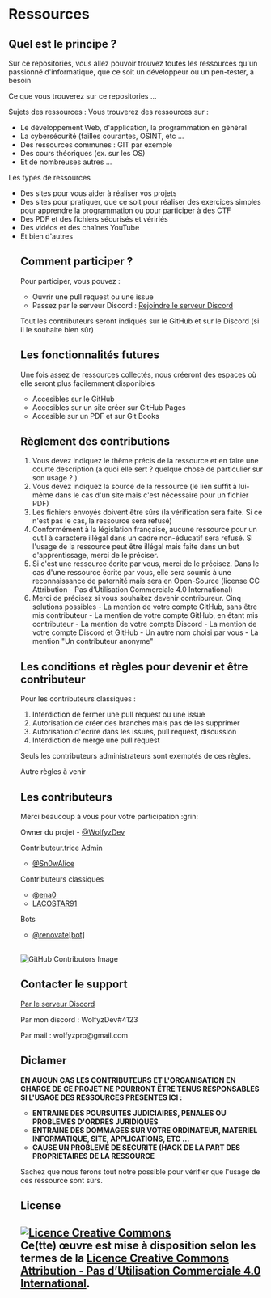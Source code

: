 # Ressources

<h2> Quel est le principe ? </h2>
<p> Sur ce repositories, vous allez pouvoir trouvez toutes les ressources qu'un passionné d'informatique, que ce soit un développeur ou un pen-tester, a besoin</p>
<p> Ce que vous trouverez sur ce repositories ... </p>
<p> Sujets des ressources : Vous trouverez des ressources sur : </p>
<ul>
  <li> Le développement Web, d'application, la programmation en général </li>
  <li> La cybersécurité (failles courantes, OSINT, etc ... </li>
  <li> Des ressources communes : GIT par exemple </li>
  <li> Des cours théoriques (ex. sur les OS)
  <li> Et de nombreuses autres ... </li>
</ul>
<p> Les types de ressources </p>
<ul>
  <li> Des sites pour vous aider à réaliser vos projets </li>
  <li> Des sites pour pratiquer, que ce soit pour réaliser des exercices simples pour apprendre la programmation ou pour participer à des CTF </li>
  <li> Des PDF et des fichiers sécurisés et véririés </li>
  <li> Des vidéos et des chaînes YouTube </li>
  <li> Et bien d'autres </li>
  
  <h2> Comment participer ? </h2>
  <p> Pour participer, vous pouvez : </p>
  <ul>
    <li> Ouvrir une pull request ou une issue </li>
    <li> Passez par le serveur Discord : <a href="https://discord.gg/xh7AhVKggm"> Rejoindre le serveur Discord </a></li>
  </ul>
  <p> Tout les contributeurs seront indiqués sur le GitHub et sur le Discord (si il le souhaite bien sûr) </p>
  
  <h2> Les fonctionnalités futures </h2>
  <p> Une fois assez de ressources collectés, nous créeront des espaces où elle seront plus facilemment disponibles </p>
  <ul>
    <li> Accesibles sur le GitHub </li>
    <li> Accesibles sur un site créer sur GitHub Pages </li>
    <li> Accesible sur un PDF et sur Git Books </li>
  </ul>
  
  <h2> Règlement des contributions </h2> 
  
  1. Vous devez indiquez le thème précis de la ressource et en faire une courte description (a quoi elle sert ? quelque chose de particulier sur son usage ? )
  2. Vous devez indiquez la source de la ressource (le lien suffit à lui-même dans le cas d'un site mais c'est nécessaire pour un fichier PDF) 
  3. Les fichiers envoyés doivent être sûrs (la vérification sera faite. Si ce n'est pas le cas, la ressource sera refusé)
  4. Conformément à la législation française, aucune ressource pour un outil à caractére illégal dans un cadre non-éducatif sera refusé. 
  Si l'usage de la ressource peut être illégal mais faite dans un but d'apprentissage, merci de le préciser.
  5. Si c'est une ressource écrite par vous, merci de le précisez. 
  Dans le cas d'une ressource écrite par vous, elle sera soumis à une reconnaissance de paternité mais sera en Open-Source (license CC Attribution - Pas d’Utilisation Commerciale 4.0 International) 
  6. Merci de précisez si vous souhaitez devenir contribureur. Cinq solutions possibles 
    - La mention de votre compte GitHub, sans être mis contributeur
    - La mention de votre compte GitHub, en étant mis contributeur
    - La mention de votre compte Discord
    - La mention de votre compte Discord et GitHub
    -  Un autre nom choisi par vous 
    - La mention "Un contributeur anonyme"
  
  <h2> Les conditions et règles pour devenir  et être contributeur </h2>
  <p> Pour les contributeurs classiques : </p>
  
  1. Interdiction de fermer une pull request ou une issue
  2. Autorisation de créer des branches mais pas de les supprimer
  3. Autorisation d'écrire dans les issues, pull request, discussion 
  4. Interdiction de merge une pull request 
  
  <p>Seuls les contributeurs administrateurs sont exemptés de ces règles. </p>
  
  <p> Autre règles à venir </p>
  
  <h2> Les contributeurs </h2>
  <p> Merci beaucoup à vous pour votre participation :grin: </p>
  
  <p> Owner du projet - <a href="https://github.com/WolfyzDev"> @WolfyzDev </a> </p>
  <p> Contributeur.trice Admin </p>
  <ul>
    <li> <a href="https://github.com/Sn0wAlice"> @Sn0wAlice </a> </li>
  </ul>
  <p> Contributeurs classiques </p>
  <ul>
    <li> <a href="https://github.com/ena0">@ena0 </a> </li>
    <li><a href=https://github.com/LACOSTAR91"> LACOSTAR91 </a></li>
  </ul>
   <p> Bots </p>
  <ul>
    <li> <a href="https://github.com/apps/renovate">@renovate[bot] </a> </li>
  </ul>
  <br>
   
   ![GitHub Contributors Image](https://contrib.rocks/image?repo=WolfyzDev/Ressources)
  
  <h2> Contacter le support </h2>
  <a href="https://discord.gg/xh7AhVKggm"> Par le serveur Discord </a>
  <p> Par mon discord : WolfyzDev#4123 </p>
  <p> Par mail : wolfyzpro@gmail.com </p>
    
  <h2> Diclamer </h2
  <p><strong> EN AUCUN CAS LES CONTRIBUTEURS ET L'ORGANISATION EN CHARGE DE CE PROJET NE POURRONT ËTRE TENUS RESPONSABLES SI L'USAGE DES RESSOURCES PRESENTES ICI : </strong></p>
  <ul>
    <li> <strong>ENTRAINE DES POURSUITES JUDICIAIRES, PENALES OU PROBLEMES D'ORDRES JURIDIQUES</strong> </li>
    <li> <strong>ENTRAINE DES DOMMAGES SUR VOTRE ORDINATEUR, MATERIEL INFORMATIQUE, SITE, APPLICATIONS, ETC ...</strong> </li>
    <li> <strong>CAUSE UN PROBLEME DE SECURITE (HACK DE LA PART DES PROPRIETAIRES DE LA RESSOURCE</strong> </li>
  </ul>
  <p> Sachez que nous ferons tout notre possible pour vérifier que l'usage de ces ressource sont sûrs. 

   <h2> License <h2>
     
   <a rel="license" href="http://creativecommons.org/licenses/by-nc/4.0/"><img alt="Licence Creative Commons" style="border-width:0" src="https://i.creativecommons.org/l/by-nc/4.0/88x31.png" /></a><br />Ce(tte) œuvre est mise à disposition selon les termes de la <a rel="license" href="http://creativecommons.org/licenses/by-nc/4.0/">Licence Creative Commons Attribution - Pas d’Utilisation Commerciale 4.0 International</a>.

